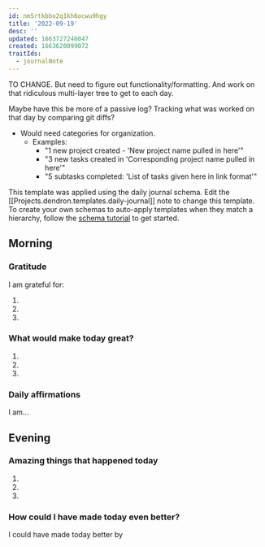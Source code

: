 ```yaml
---
id: nm5rtkbbo2q1kh6ocwu9hgy
title: '2022-09-19'
desc: ''
updated: 1663727246047
created: 1663620099072
traitIds:
  - journalNote
---
```



TO CHANGE. But need to figure out functionality/formatting. And work on that ridiculous multi-layer tree to get to each day. 

Maybe have this be more of a passive log? Tracking what was worked on that day by comparing git diffs?
  - Would need categories for organization. 
    - Examples:
      - "1 new project created - 'New project name pulled in here'"
      - "3 new tasks created in 'Corresponding project name pulled in here'"
      - "5 subtasks completed: 'List of tasks given here in link format'"



This template was applied using the daily journal schema. Edit the [[Projects.dendron.templates.daily-journal]] note to change this template.
To create your own schemas to auto-apply templates when they match a hierarchy, follow the [schema tutorial](https://blog.dendron.so/notes/P1DL2uXHpKUCa7hLiFbFA/) to get started.

<!--
Based on the journaling method created by Intelligent Change:
- [Intelligent Change: Our Story](https://www.intelligentchange.com/pages/our-story)
- [The Five Minute Journal](https://www.intelligentchange.com/products/the-five-minute-journal)
-->

## Morning

<!-- Fill out this section after waking up -->

### Gratitude

I am grateful for:

1.
2.
3.

### What would make today great?

1.
2.
3.

### Daily affirmations

I am...

## Evening

<!-- Fill out this section before going to sleep, reflecting on your day -->

### Amazing things that happened today

1.
2.
3.

### How could I have made today even better?

I could have made today better by
